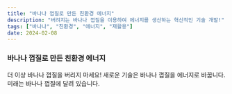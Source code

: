 ```yaml
---
title: "바나나 껍질로 만든 친환경 에너지"
description: "버려지는 바나나 껍질을 이용하여 에너지를 생산하는 혁신적인 기술 개발!"
tags: ["바나나", "친환경", "에너지", "재활용"]
date: 2024-02-08
---
```


### 바나나 껍질로 만든 친환경 에너지

더 이상 바나나 껍질을 버리지 마세요!
새로운 기술은 바나나 껍질을 에너지로 바꿉니다.
미래는 바나나 껍질에 달려 있습니다.
